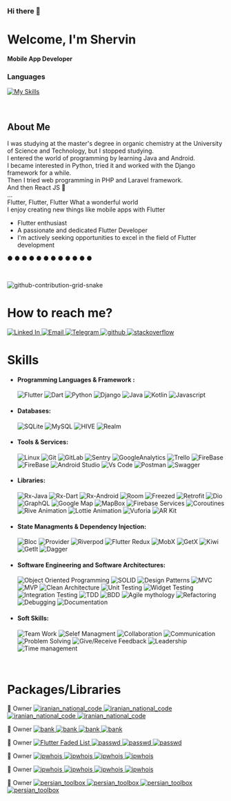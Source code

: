 ### Hi there 👋

<!--
**shervin-h/shervin-h** is a ✨ _special_ ✨ repository because its `README.md` (this file) appears on your GitHub profile.

Here are some ideas to get you started:

- 🔭 I’m currently working on ...
- 🌱 I’m currently learning ...
- 👯 I’m looking to collaborate on ...
- 🤔 I’m looking for help with ...
- 💬 Ask me about ...
- 📫 How to reach me: ...
- 😄 Pronouns: ...
- ⚡ Fun fact: ...
-->

<h1 align="left">Welcome, I'm  Shervin</h1>

**Mobile App Developer**

### Languages
[![My Skills](https://skillicons.dev/icons?i=flutter,dart,androidstudio,python,django,java,kotlin,js,react,html,css,php,wordpress,mysql)](https://skillicons.dev)

<!-- <p align="center">
  <img src="https://github.com/mahdidahouei/mahdidahouei/assets/58371632/69870ff3-aee2-4f00-9422-d4bb4da5cf76" alt="Flutter" width="70">
  <img src="https://upload.wikimedia.org/wikipedia/commons/thumb/c/c6/Dart_logo.png/600px-Dart_logo.png?20220718193800" alt="Dart" width="85">
  <img src="https://media4.giphy.com/media/llarwdtFqG63IlqUR1/giphy.webp?cid=790b76111eckrvyjieff7cgdwji3mky71nz18c4qkgm44w1h&ep=v1_gifs_search&rid=giphy.webp&ct=g" alt="Android" width="100">
  <img src="https://i.ibb.co/gdqhNhF/file-type-python-512x508.png" alt="file-type-python-512x508" border="0" width="85">
  <img src="https://i.ibb.co/yftN9Zw/django-201x256.png" alt="django-201x256" border="0", width="70">
  <img src="https://i.giphy.com/media/KzJkzjggfGN5Py6nkT/200.webp" alt="Github" width="100">  
  <img src="https://i.ibb.co/Sxphht7/Android-Studio-icon.png" alt="Android-Studio-icon" border="0" width="100">
  <img src="https://i.giphy.com/media/eNAsjO55tPbgaor7ma/200w.webp" alt="ReactJs" width="100">
</p> -->

<br/>

<p align="start">
  <h2 align="start"> About Me </h2>
<p h2 align="start">

I was studying at the master's degree in organic chemistry at the University of Science and Technology, but I stopped studying.
<br>
I entered the world of programming by learning Java and Android.
<br>
I became interested in Python, tried it and worked with the Django framework for a while.
<br>
Then I tried web programming in PHP and Laravel framework.
<br>
And then React JS  🫠
<br>
...
<br>
Flutter, Flutter, Flutter What a wonderful world
<br>
I enjoy creating new things like mobile apps with Flutter
<br>

- Flutter enthusiast
- A passionate and dedicated Flutter Developer
- I'm actively seeking opportunities to excel in the field of Flutter development
 
● ● ● ● ● ● ● ● ● ● ● ●


 <br />

 ![github-contribution-grid-snake](https://user-images.githubusercontent.com/90142173/154796318-e529fdc7-2132-4ce7-8417-06b71cf02506.svg)


<p align="start">
  <h1 align="start"> How to reach me? </h1>
<p h2 align="start">


 <a href="https://www.linkedin.com/in/shervin-hassanzadeh/">
   <img alt="Linked In" src="https://img.shields.io/badge/linkedin-0077B5.svg?style=flat-squar&logo=linkedin&logoColor=white"/>
 </a>
 <a href="mailto:shervin.hz07@gmail.com">
   <img alt="Email" src="https://img.shields.io/badge/Email-D14836?style=flat-squar&logo=gmail&logoColor=white"/>
 </a>
 <a href="https://t.me/shervin_hz07">
    <img alt="Telegram" src="https://img.shields.io/badge/Telegram-2B9FD1?style=flat-squar&logo=telegram&logoColor=white" />
 </a>
 <a href="https://github.com/shervin-h">
   <img alt="github" src="https://img.shields.io/badge/github-121011.svg?style=flat-squar&logo=github&logoColor=white"/>
 </a>
 <a href="https://stackoverflow.com/users/13066224/shervin">
   <img alt="stackoverflow" src="https://img.shields.io/badge/Stackoverflow-ef8236?style=flat-squar&logo=stackoverflow&logoColor=white" />
 </a>
 
 <br />
 
<p align="start">
  <h1 align="start"> Skills </h1>
<p h2 align="start">

- #### Programming Languages & Framework :
  <img alt="Flutter" src="https://img.shields.io/badge/Flutter-075898?style=flat-squar&logo=flutter&logoColor=white"/>
  <img alt="Dart" src="https://img.shields.io/badge/Dart-0175C2?style=flat-squar&logo=dart&logoColor=white">
  <img alt="Python" src="https://img.shields.io/badge/Python-0175C2?style=flat-squar&logo=python&logoColor=white">
  <img alt="Django" src="https://img.shields.io/badge/Django-42B88C?style=flat-squar&logo=django&logoColor=white">
  <img alt="Java" src="https://img.shields.io/badge/java-bc0b19?style=flat-squar&logo=openjdk&logoColor=white"/>
  <img alt="Kotlin" src="https://img.shields.io/badge/Kotlin-0095D5?style=flat-squar&logo=Kotlin&logoColor=white"/>
  <img alt="Javascript" src="https://img.shields.io/badge/javascript-ED8B00.svg?style=flat-squar&logo=javascript&logoColor=white"/>
  

- #### Databases:
  <img alt="SQLite" src="https://img.shields.io/badge/sqlite-316192.svg?style=flat-squar&logo=sqlite&logoColor=white"/>
  <img alt="MySQL" src="https://img.shields.io/badge/mysql-00f.svg?style=flat-squar&logo=mysql&logoColor=white"/>
  <img alt="HIVE" src="https://img.shields.io/badge/hive-ED8B00.svg?style=flat-squar&logo=hive&logoColor=white"/>
  <img alt="Realm" src="https://img.shields.io/badge/Realm-ff69b4.svg?style=flat-squar&logo=realm&logoColor=white"/>


- #### Tools & Services:
  <img alt="Linux" src="https://img.shields.io/badge/Linux-222222.svg?style=flat-squar&logo=Linux&labelColor=white&logoColor=222222"/>
  <img alt="Git" src="https://img.shields.io/badge/git-F05033.svg?style=flat-squar&logo=git&labelColor=F05033&logoColor=white"/>
  <img alt="GitLab" src="https://img.shields.io/badge/gitlab-121011.svg?style=flat-squar&logo=gitlab&labelColor=121011&logoColor=white"/>
  <img alt="Sentry" src="https://img.shields.io/badge/Sentry-0052CC.svg?style=flat-squar&logo=sentry&labelColor=0052CC&logoColor=white"/>
  <img alt="GoogleAnalytics" src="https://img.shields.io/badge/Google Analytics-e37400.svg?style=flat-squar&logo=googleanalytics&labelColor=e37400&logoColor=white"/>
  <img alt="Trello" src="https://img.shields.io/badge/Trello-02569B.svg?style=flat-squar&logo=trello&labelColor=02569B&logoColor=white"/>
  <img alt="FireBase" src="https://img.shields.io/badge/FireBase-EE800F.svg?style=flat-squar&logo=FireBase&labelColor=EE800F&logoColor=white"/>
  <img alt="FireBase" src="https://img.shields.io/badge/Supabase-EE800F.svg?style=flat-squar&logo=SupaBase&labelColor=EE800F&logoColor=white"/>
  <img alt="Android Studio" src="https://img.shields.io/badge/Android Studio-88B653.svg?style=flat-squar&logo=androidstudio&labelColor=88B653&logoColor=white"/>
  <img alt="Vs Code" src="https://img.shields.io/badge/Vs Code-3FABF3.svg?style=flat-squar&logo=visualstudiocode&labelColor=3FABF3&logoColor=white"/>
  <img alt="Postman" src="https://img.shields.io/badge/Postman-F76936.svg?style=flat-squar&logo=postman&labelColor=F76936&logoColor=white"/>
  <img alt="Swagger" src="https://img.shields.io/badge/Swagger-6A9500.svg?style=flat-squar&logo=swagger&labelColor=6A9500&logoColor=white"/>
  
  

- #### Libraries:
  <img alt="Rx-Java" src="https://img.shields.io/badge/Rx Java-E13992.svg?style=flat-squar&logo=android&labelColor=E13992&logoColor=white"/>
  <img alt="Rx-Dart" src="https://img.shields.io/badge/Rx Dart-E13992.svg?style=flat-squar&logo=dart&labelColor=E13992&logoColor=white"/>
  <img alt="Rx-Android" src="https://img.shields.io/badge/Rx Android-E13992.svg?style=flat-squar&logo=android&labelColor=E13992&logoColor=white"/>
  <img alt="Room" src="https://img.shields.io/badge/Room-013243.svg?style=flat-squar&logo=android&labelColor=013243&logoColor=white"/>  
  <img alt="Freezed" src="https://img.shields.io/badge/Freezed-316192.svg?style=flat-squar&logo=flutter&labelColor=316192&logoColor=white"/>
  <img alt="Retrofit" src="https://img.shields.io/badge/Retrofit-217346.svg?style=flat-squar&logo=flutter&labelColor=217346&logoColor=white"/>
  <img alt="Dio" src="https://img.shields.io/badge/Dio-F7931E.svg?style=flat-squar&logo=flutter&labelColor=F7931E&logoColor=white"/>
  <img alt="GraphQL" src="https://img.shields.io/badge/GraphQL-DE33A6.svg?style=flat-squar&logo=graphql&labelColor=DE33A6"/>
  <img alt="Google Map" src="https://img.shields.io/badge/Google Map-C72800.svg?style=flat-squar&logo=firebase&labelColor=C72800&logoColor=white"/>
  <img alt="MapBox" src="https://img.shields.io/badge/MapBox-252525.svg?style=flat-squar&logo=MapBox&labelColor=252525&logoColor=white"/>
  <img alt="Firebase Services" src="https://img.shields.io/badge/Firebase Services-EE800F.svg?style=flat-squar&logo=firebase&labelColor=EE800F&logoColor=white"/>
  <img alt="Coroutines" src="https://img.shields.io/badge/Coroutines-252525.svg?style=flat-squar&logo=android&labelColor=252525&logoColor=white"/>
  <img alt="Rive Animation" src="https://img.shields.io/badge/Rive Animation-000000.svg?style=flat-squar&logo=flutter&labelColor=000000"/>
  <img alt="Lottie Animation" src="https://img.shields.io/badge/Lottie Animation-007484.svg?style=flat-squar&logo=android&labelColor=007484&logoColor=white"/>
  <img alt="Vuforia" src="https://img.shields.io/badge/Vuforia-000000.svg?style=flat-squar&logo=unity&labelColor=000000&logoColor=white"/>
  <img alt="AR Kit" src="https://img.shields.io/badge/AR Kit-757575.svg?style=flat-squar&logo=flutter&labelColor=757575&logoColor=white"/>

- #### State Managments & Dependency Injection:
  <img alt="Bloc" src="https://img.shields.io/badge/Bloc-0080BB.svg?style=flat-squar&logo=flutter&logoColor=white"/>
  <img alt="Provider" src="https://img.shields.io/badge/Provider-EB6222.svg?style=flat-squar&logo=flutter&logoColor=white"/>
  <img alt="Riverpod" src="https://img.shields.io/badge/Riverpod-08599D.svg?style=flat-squar&logo=flutter&logoColor=white"/>
  <img alt="Flutter Redux" src="https://img.shields.io/badge/Flutter Redux-7247B5.svg?style=flat-squar&logo=redux&logoColor=white"/> 
  <img alt="MobX" src="https://img.shields.io/badge/MobX-015496.svg?style=flat-squar&logo=mobx&logoColor=white"/>
  <img alt="GetX" src="https://img.shields.io/badge/GetX-6711B6.svg?style=flat-squar&logo=flutter&logoColor=white"/>
  <img alt="Kiwi" src="https://img.shields.io/badge/Kiwi-755246.svg?style=flat-squar&logo=flutter&logoColor=white"/>
  <img alt="GetIt" src="https://img.shields.io/badge/GetIt-035697.svg?style=flat-squar&logo=flutter&logoColor=white"/>
  <img alt="Dagger" src="https://img.shields.io/badge/Dagger-1B1E45.svg?style=flat-squar&logo=android&labelColor=1B1E45&logoColor=white"/>

- #### Software Engineering and Software Architectures:
  <img alt="Object Oriented Programming" src="https://img.shields.io/badge/OOP-121011.svg?style=flat-squar"/>
  <img alt="SOLID" src="https://img.shields.io/badge/SOLID-121011.svg?style=flat-squar"/>
  <img alt="Design Patterns" src="https://img.shields.io/badge/Design Patterns-121011.svg?style=flat-squar"/>
  <img alt="MVC" src="https://img.shields.io/badge/MVC-121011.svg?style=flat-squar"/>
  <img alt="MVP" src="https://img.shields.io/badge/MVP-121011.svg?style=flat-squar"/>
  <img alt="Clean Architecture" src="https://img.shields.io/badge/ Clean Architecture-121011.svg?style=flat-squar"/>
  <img alt="Unit Testing" src="https://img.shields.io/badge/Unit Testing-121011.svg?style=flat-squar"/>
  <img alt="Widget Testing" src="https://img.shields.io/badge/Widget Testing-121011.svg?style=flat-squar"/>  
  <img alt="Integration Testing" src="https://img.shields.io/badge/Integration Testing-121011.svg?style=flat-squar"/> 
  <img alt="TDD" src="https://img.shields.io/badge/TDD-121011.svg?style=flat-squar"/>
  <img alt="BDD" src="https://img.shields.io/badge/BDD-121011.svg?style=flat-squar"/>
  <img alt="Agile mythology" src="https://img.shields.io/badge/Agile mythology-121011.svg?style=flat-squar"/>
  <img alt="Refactoring" src="https://img.shields.io/badge/Refactoring-121011.svg?style=flat-squar"/>
  <img alt="Debugging" src="https://img.shields.io/badge/Debugging-121011.svg?style=flat-squar"/>
  <img alt="Documentation" src="https://img.shields.io/badge/Documentation-121011.svg?style=flat-squar"/>

- #### Soft Skills:
  <img alt="Team Work" src="https://img.shields.io/badge/Team Work-02569B.svg?style=flat-squar"/>
  <img alt="Selef Managment" src="https://img.shields.io/badge/Selef Managment-02569B.svg?style=flat-squar"/>
  <img alt="Collaboration" src="https://img.shields.io/badge/Collaboration-02569B.svg?style=flat-squar"/>
  <img alt="Communication" src="https://img.shields.io/badge/Communication-02569B.svg?style=flat-squar"/>
  <img alt="Problem Solving" src="https://img.shields.io/badge/Problem Solving-02569B.svg?style=flat-squar"/>
  <img alt="Give/Receive Feedback" src="https://img.shields.io/badge/Give/Receive Feedback-02569B.svg?style=flat-squar"/>
  <img alt="Leadership" src="https://img.shields.io/badge/Leadership-02569B.svg?style=flat-squar"/>
  <img alt="Time management" src="https://img.shields.io/badge/Time management-02569B.svg?style=flat-squar"/>

<br />
 <p align="start">
   <h1 align="start"> Packages/Libraries </h1>
 <p h2 align="start">

<p> 👑 Owner
 <a href="https://pub.dev/packages/iranian_national_code">
  <img alt="iranian_national_code" src="https://img.shields.io/badge/Iranian NationalCode-075898.svg?style=flat-squar&logo=Dart&label=package&labelColor=585858&logoColor=white"/>
  <img alt="iranian_national_code" src="https://img.shields.io/pub/points/iranian_national_code?logo=dart&label=points"/>
  <img alt="iranian_national_code" src="https://img.shields.io/pub/popularity/iranian_national_code?logo=dart"/>
  <img alt="iranian_national_code" src="https://img.shields.io/pub/likes/iranian_national_code?logo=dart"/>
 </a>
</p>

<p> 👑 Owner
 <a href="https://pub.dev/packages/bank">
  <img alt="bank" src="https://img.shields.io/badge/Bank-075898.svg?style=flat-squar&logo=Dart&label=package&labelColor=585858&logoColor=white"/>
  <img alt="bank" src="https://img.shields.io/pub/points/bank?logo=dart&label=points"/>
  <img alt="bank" src="https://img.shields.io/pub/popularity/bank?logo=dart"/>
  <img alt="bank" src="https://img.shields.io/pub/likes/bank?logo=dart"/>
 </a>
</p>

<p> 👑 Owner
 <a href="https://pub.dev/packages/passwd">
  <img alt="Flutter Faded List" src="https://img.shields.io/badge/passwd-075898.svg?style=flat-squar&logo=Dart&label=package&labelColor=585858&logoColor=white"/>
  <img alt="passwd" src="https://img.shields.io/pub/points/passwd?logo=dart&label=points"/>
  <img alt="passwd" src="https://img.shields.io/pub/popularity/passwd?logo=dart"/>
  <img alt="passwd" src="https://img.shields.io/pub/likes/passwd?logo=dart"/>
 </a>
</p>

<p> 👑 Owner
 <a href="https://pub.dev/packages/ipwhois">
  <img alt="ipwhois" src="https://img.shields.io/badge/ipwhois-075898.svg?style=flat-squar&logo=Dart&label=package&labelColor=585858&logoColor=white"/>
  <img alt="ipwhois" src="https://img.shields.io/pub/points/ipwhois?logo=dart&label=points"/>
  <img alt="ipwhois" src="https://img.shields.io/pub/popularity/ipwhois?logo=dart"/>
  <img alt="ipwhois" src="https://img.shields.io/pub/likes/ipwhois?logo=dart"/>
 </a>
</p>

<p> 👑 Owner
 <a href="https://pub.dev/packages/radial_progress">
  <img alt="ipwhois" src="https://img.shields.io/badge/Radial Progress-075898.svg?style=flat-squar&logo=Flutter&label=package&labelColor=585858&logoColor=white"/>
  <img alt="ipwhois" src="https://img.shields.io/pub/points/radial_progress?logo=Flutter&label=points"/>
  <img alt="ipwhois" src="https://img.shields.io/pub/popularity/radial_progress?logo=Flutter"/>
  <img alt="ipwhois" src="https://img.shields.io/pub/likes/radial_progress?logo=Flutter"/>
 </a>
</p>

<p> 👑 Owner
 <a href="https://pub.dev/packages/persian_toolbox">
  <img alt="persian_toolbox" src="https://img.shields.io/badge/Persian Toolbox-075898.svg?style=flat-squar&logo=Flutter&label=package&labelColor=585858&logoColor=white"/>
  <img alt="persian_toolbox" src="https://img.shields.io/pub/points/persian_toolbox?logo=Flutter&label=points"/>
  <img alt="persian_toolbox" src="https://img.shields.io/pub/popularity/persian_toolbox?logo=Flutter"/>
  <img alt="persian_toolbox" src="https://img.shields.io/pub/likes/persian_toolbox?logo=Flutter"/>
 </a>
</p>

<br>
